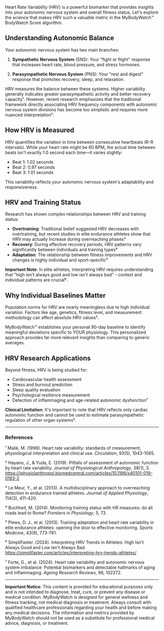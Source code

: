 Heart Rate Variability (HRV) is a powerful biomarker that provides insights into your autonomic nervous system and overall fitness status. Let's explore the science that makes HRV such a valuable metric in the MyBodyWatch™ BodyWatch Score algorithm.

## Understanding Autonomic Balance

Your autonomic nervous system has two main branches:

1. **Sympathetic Nervous System** (SNS): Your "fight or flight" response that increases heart rate, blood pressure, and stress hormones.

2. **Parasympathetic Nervous System** (PNS): Your "rest and digest" response that promotes recovery, sleep, and relaxation.

HRV measures the balance between these systems. Higher variability generally indicates greater parasympathetic activity and better recovery capacity¹. However, recent research emphasizes that the traditional framework directly associating HRV frequency components with autonomic nervous system divisions has become too simplistic and requires more nuanced interpretation².

## How HRV is Measured

HRV quantifies the variation in time between consecutive heartbeats (R-R intervals). While your heart rate might be 60 BPM, the actual time between beats isn't exactly 1.0 second each time—it varies slightly:

- Beat 1: 1.02 seconds
- Beat 2: 0.97 seconds
- Beat 3: 1.01 seconds

This variability reflects your autonomic nervous system's adaptability and responsiveness.

## HRV and Training Status

Research has shown complex relationships between HRV and training status:

- **Overtraining**: Traditional belief suggested HRV decreases with overtraining, but recent studies in elite endurance athletes show that HRV may actually increase during overreaching phases³
- **Recovery**: During effective recovery periods, HRV patterns vary significantly between individuals and training types⁴
- **Adaptation**: The relationship between fitness improvements and HRV changes is highly individual and sport-specific⁵

**Important Note**: In elite athletes, interpreting HRV requires understanding that "high isn't always good and low isn't always bad" - context and individual patterns are crucial⁶.

## Why Individual Baselines Matter

Population norms for HRV are nearly meaningless due to high individual variation. Factors like age, genetics, fitness level, and measurement methodology can affect absolute HRV values².

MyBodyWatch™ establishes your personal 90-day baseline to identify meaningful deviations specific to YOUR physiology. This personalized approach provides far more relevant insights than comparing to generic averages.

## HRV Research Applications

Beyond fitness, HRV is being studied for:

- Cardiovascular health assessment
- Stress and burnout prediction
- Sleep quality evaluation
- Psychological resilience measurement
- Detection of inflammaging and age-related autonomic dysfunction⁷

**Clinical Limitation**: It's important to note that HRV reflects only cardiac autonomic function and cannot be used to estimate parasympathetic regulation of other organ systems².

---

### References

¹ Malik, M. (1996). Heart rate variability: standards of measurement, physiological interpretation and clinical use. *Circulation*, 93(5), 1043-1065.

² Hayano, J., & Yuda, E. (2019). Pitfalls of assessment of autonomic function by heart rate variability. *Journal of Physiological Anthropology*, 38(1), 3. https://jphysiolanthropol.biomedcentral.com/articles/10.1186/s40101-019-0193-2

³ Le Meur, Y., et al. (2013). A multidisciplinary approach to overreaching detection in endurance trained athletes. *Journal of Applied Physiology*, 114(3), 411-420.

⁴ Buchheit, M. (2014). Monitoring training status with HR measures: do all roads lead to Rome? *Frontiers in Physiology*, 5, 73.

⁵ Plews, D. J., et al. (2013). Training adaptation and heart rate variability in elite endurance athletes: opening the door to effective monitoring. *Sports Medicine*, 43(9), 773-781.

⁶ SimpliFaster. (2024). Interpreting HRV Trends in Athletes: High Isn't Always Good and Low Isn't Always Bad. https://simplifaster.com/articles/interpreting-hrv-trends-athletes/

⁷ Forte, G., et al. (2024). Heart rate variability and autonomic nervous system imbalance: Potential biomarkers and detectable hallmarks of aging and inflammaging. *Ageing Research Reviews*, 96, 102272.

---

**Important Notice**: This content is provided for educational purposes only and is not intended to diagnose, treat, cure, or prevent any disease or medical condition. MyBodyWatch is designed for general wellness and fitness tracking, not medical diagnosis or treatment. Always consult with qualified healthcare professionals regarding your health and before making any medical decisions. The information and metrics provided by MyBodyWatch should not be used as a substitute for professional medical advice, diagnosis, or treatment.